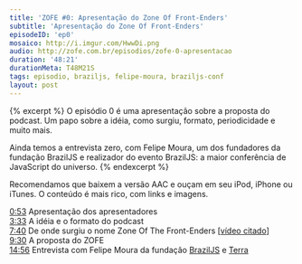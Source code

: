 ```yaml
---
title: 'ZOFE #0: Apresentação do Zone Of Front-Enders'
subtitle: 'Apresentação do Zone Of Front-Enders'
episodeID: 'ep0'
mosaico: http://i.imgur.com/HwwDi.png
audio: http://zofe.com.br/episodios/zofe-0-apresentacao
duration: '48:21'
durationMeta: T48M21S
tags: episodio, braziljs, felipe-moura, braziljs-conf
layout: post
---
```

{% excerpt %}
O episódio 0 é uma apresentação sobre a proposta do podcast. Um papo sobre a idéia, como surgiu, formato, periodicidade e muito mais.

Ainda temos a entrevista zero, com Felipe Moura, um dos fundadores da fundação BrazilJS e realizador do evento BrazilJS: a maior conferência de JavaScript do universo.
{% endexcerpt %}

Recomendamos que baixem a versão AAC e ouçam em seu iPod, iPhone ou iTunes. O conteúdo é mais rico, com links e imagens.

[0:53](#t=0m53s) Apresentação dos apresentadores<br>
[3:33](#t=3m33s) A idéia e o formato do podcast<br>
[7:40](#t=7m40s) De onde surgiu o nome Zone Of The Front-Enders \[[vídeo citado](http://www.youtube.com/watch?v=aPVOxvABhdA "Zone Of The Enders")\]<br>
[9:30](#t=9m30s) A proposta do ZOFE<br>
[14:56](#t=14m56s) Entrevista com Felipe Moura da fundação [BrazilJS](http://braziljs.org/ "BrazilJS Foundation") e [Terra](http://terra.com.br/ "Portal Terra")
